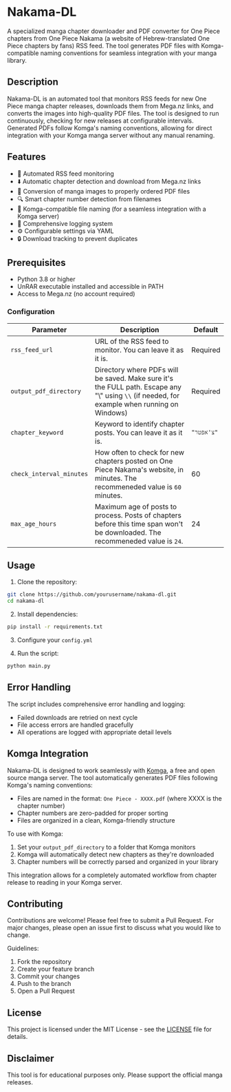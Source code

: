 # Nakama-DL

A specialized manga chapter downloader and PDF converter for One Piece chapters from One Piece Nakama (a website of Hebrew-translated One Piece chapters by fans) RSS feed. The tool generates PDF files with Komga-compatible naming conventions for seamless integration with your manga library.

## Description

Nakama-DL is an automated tool that monitors RSS feeds for new One Piece manga chapter releases, downloads them from Mega.nz links, and converts the images into high-quality PDF files. The tool is designed to run continuously, checking for new releases at configurable intervals. Generated PDFs follow Komga's naming conventions, allowing for direct integration with your Komga manga server without any manual renaming.

## Features

- 🔄 Automated RSS feed monitoring
- ⬇️ Automatic chapter detection and download from Mega.nz links
- 📑 Conversion of manga images to properly ordered PDF files
- 🔍 Smart chapter number detection from filenames
- 📱 Komga-compatible file naming (for a seamless integration with a Komga server)
- 📝 Comprehensive logging system
- ⚙️ Configurable settings via YAML
- 🔒 Download tracking to prevent duplicates

## Prerequisites

- Python 3.8 or higher
- UnRAR executable installed and accessible in PATH
- Access to Mega.nz (no account required)

### Configuration

| Parameter | Description | Default |
|-----------|-------------|---------|
| `rss_feed_url` | URL of the RSS feed to monitor. You can leave it as it is. | Required |
| `output_pdf_directory` | Directory where PDFs will be saved. Make sure it's the FULL path. Escape any "\\" using `\\` (if needed, for example when running on Windows) | Required |
| `chapter_keyword` | Keyword to identify chapter posts. You can leave it as it is. | `"צ'אפטר"` |
| `check_interval_minutes` | How often to check for new chapters posted on One Piece Nakama's website, in minutes. The recommeneded value is `60` minutes. | 60 |
| `max_age_hours` | Maximum age of posts to process. Posts of chapters before this time span won't be downloaded. The recommeneded value is `24`. | 24 |

## Usage

1. Clone the repository:
```bash
git clone https://github.com/yourusername/nakama-dl.git
cd nakama-dl
```

2. Install dependencies:
```bash
pip install -r requirements.txt
```

3. Configure your `config.yml`

4. Run the script:
```bash
python main.py
```

## Error Handling

The script includes comprehensive error handling and logging:
- Failed downloads are retried on next cycle
- File access errors are handled gracefully
- All operations are logged with appropriate detail levels

## Komga Integration

Nakama-DL is designed to work seamlessly with [Komga](https://komga.org/), a free and open source manga server. The tool automatically generates PDF files following Komga's naming conventions:

- Files are named in the format: `One Piece - XXXX.pdf` (where XXXX is the chapter number)
- Chapter numbers are zero-padded for proper sorting
- Files are organized in a clean, Komga-friendly structure

To use with Komga:
1. Set your `output_pdf_directory` to a folder that Komga monitors
2. Komga will automatically detect new chapters as they're downloaded
3. Chapter numbers will be correctly parsed and organized in your library

This integration allows for a completely automated workflow from chapter release to reading in your Komga server.

## Contributing

Contributions are welcome! Please feel free to submit a Pull Request. For major changes, please open an issue first to discuss what you would like to change.

Guidelines:
1. Fork the repository
2. Create your feature branch
3. Commit your changes
4. Push to the branch
5. Open a Pull Request

## License

This project is licensed under the MIT License - see the [LICENSE](LICENSE) file for details.

## Disclaimer

This tool is for educational purposes only. Please support the official manga releases.
